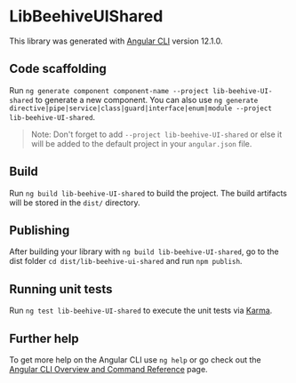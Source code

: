 # LibBeehiveUIShared

This library was generated with [Angular CLI](https://github.com/angular/angular-cli) version 12.1.0.

## Code scaffolding

Run `ng generate component component-name --project lib-beehive-UI-shared` to generate a new component. You can also use `ng generate directive|pipe|service|class|guard|interface|enum|module --project lib-beehive-UI-shared`.
> Note: Don't forget to add `--project lib-beehive-UI-shared` or else it will be added to the default project in your `angular.json` file. 

## Build

Run `ng build lib-beehive-UI-shared` to build the project. The build artifacts will be stored in the `dist/` directory.

## Publishing

After building your library with `ng build lib-beehive-UI-shared`, go to the dist folder `cd dist/lib-beehive-ui-shared` and run `npm publish`.

## Running unit tests

Run `ng test lib-beehive-UI-shared` to execute the unit tests via [Karma](https://karma-runner.github.io).

## Further help

To get more help on the Angular CLI use `ng help` or go check out the [Angular CLI Overview and Command Reference](https://angular.io/cli) page.
